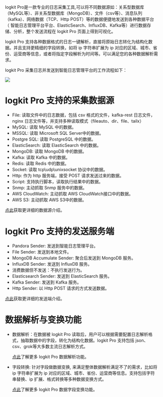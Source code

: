 logkit  Pro是一款专业的日志采集工具,可以将不同数据源如：关系型数据库（MySQL等）、非关系型数据库（MongoDB）、文件（csv等）、消息队列（kafka）、网络数据（TCP、Http POST）等的数据便捷地发送到各种数据平台（ 智能日志管理平台平台、ElasticSearch、InfluxDB、Kafka等）进行数据存储、分析，整个发送流程在 logkit Pro 页面上得到可视化。

logkit Pro 支持各种数据格式的日志一键解析，直接将原始日志转化为结构化数据。并且支持更精细的字段转换，如将 ip 字符串扩展为 ip 对应的区域、城市、省份、运营商等信息，或者将指定字段解析为时间等。可以满足您的各种数据解析需求。

logkit Pro 采集日志并发送到智能日志管理平台的工作流程如下：

![](https://pandora-kibana.qiniu.com/quickstart/step.png)

# **logkit Pro 支持的采集数据源**

* File: 读取文件中的日志数据，包括 csv 格式的文件，kafka-rest 日志文件， nginx 日志文件等，并支持多种读取模式（fileauto、dir、file、tailx）
* MySQL: 读取 MySQL 中的数据。
* MSSQL: 读取 Microsoft SQL Server中的数据。
* Postgre SQL: 读取 PostgreSQL 中的数据。
* ElasticSearch: 读取 ElasticSearch 中的数据。
* MongoDB: 读取 MongoDB 中的数据。
* Kafka: 读取 Kafka 中的数据。
* Redis: 读取 Redis 中的数据。 
* Socket: 读取 tcp\udp\unixsocket 协议中的数据。
* Http: 作为 http 服务端，接受 POST 请求发送过来的数据。
* Script: 支持执行脚本，读取执行结果中的数据。
* Snmp: 主动抓取 Snmp 服务中的数据。
* AWS CloudWatch: 主动抓取 AWS CloudWatch接口中的数据。
* AWS S3: 主动抓取 AWS S3中的数据。

[点此](/insight/manual/4750/logkit-pro-readers)获取更详细的数据源介绍。


# **logkit Pro 支持的发送服务端**

* Pandora Sender: 发送到智能日志管理平台。
* File Sender: 发送到本地文件。
* MongoDB Accumulate Sender: 聚合后发送到 MongoDB 服务。
* InfluxDB Sender: 发送到 InfluxDB 服务。
* 消费数据但不发送：不执行发送行为。
* Elasticsearch Sender: 发送到 ElasticSearch 服务。
* Kafka Sender: 发送到 Kafka 服务。
* Http Sender: 以 Http POST 请求的方式发送数据。

[点此](/insight/manual/4782/senders)获取更详细的发送端介绍。


# 数据解析与变换功能

* 数据解析：在数据被 logkit Pro 读取后，用户可以根据需要配置日志解析格式，抽取数据中的字段，转化为结构化数据。logkit Pro 支持包括 json、csv、grok等大多数主流日志解析方式。

  [点此](/insight/manual/4755/parsers)了解更多 logkit Pro 数据解析功能。
  
* 字段转换: 针对字段做数据变换, 来满足整体数据解析满足不了的需求，比如将 ip 字符串扩展为 ip 对应的区域、城市、省份、运营商等信息。支持包括字符串替换、ip 扩展、格式转换等多种数据变换方式。

  [点此](/insight/manual/4767/transformers)了解更多 logkit Pro 数据字段变换功能。



